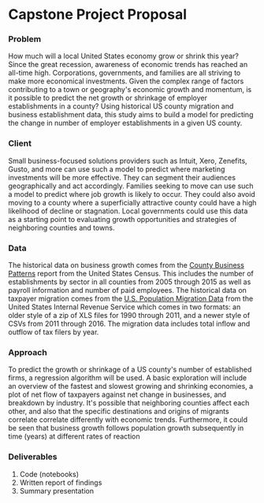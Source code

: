 # Capstone Project Proposal

### Problem

How much will a local United States economy grow or shrink this year? Since the great recession, awareness of economic trends has reached an all-time high. Corporations, governments, and families are all striving to make more economical investments. Given the complex range of factors contributing to a town or geography's economic growth and momentum, is it possible to predict the net growth or shrinkage of employer establishments in a county? Using historical US county migration and business establishment data, this study aims to build a model for predicting the change in number of employer establishments in a given US county.

### Client

Small business-focused solutions providers such as Intuit, Xero, Zenefits, Gusto, and more can use such a model to predict where marketing investments will be more effective. They can segment their audiences geographically and act accordingly. Families seeking to move can use such a model to predict where job growth is likely to occur. They could also avoid moving to a county where a superficially attractive county could have a high likelihood of decline or stagnation. Local governments could use this data as a starting point to evaluating growth opportunities and strategies of neighboring counties and towns.

### Data

The historical data on business growth comes from the [County Business Patterns](https://www.census.gov/programs-surveys/cbp.html) report from the United States Census. This includes the number of establishments by sector in all counties from 2005 through 2015 as well as payroll information and number of paid employees. The historical data on taxpayer migration comes from the [U.S. Population Migration Data](https://www.irs.gov/statistics/soi-tax-stats-migration-data) from the United States Internal Revenue Service which comes in two formats: an older style of a zip of XLS files for 1990 through 2011, and a newer style of CSVs from 2011 through 2016. The migration data includes total inflow and outflow of tax filers by year.

### Approach

To predict the growth or shrinkage of a US county's number of established firms, a regression algorithm will be used. A basic exploration will include an overview of the fastest and slowest growing and shrinking economies, a plot of net flow of taxpayers against net change in businesses, and breakdown by industry. It's possible that neighboring counties affect each other, and also that the specific destinations and origins of migrants correlate correlate differently with economic trends. Furthermore, it could be seen that business growth follows population growth subsequently in time (years) at different rates of reaction

### Deliverables

1. Code (notebooks)
2. Written report of findings
3. Summary presentation
